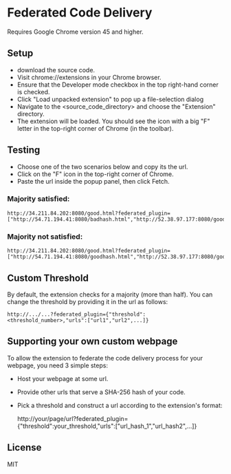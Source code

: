 # Federated Code Delivery
Requires Google Chrome version 45 and higher.

## Setup
* download the source code.
* Visit chrome://extensions in your Chrome browser.
* Ensure that the Developer mode checkbox in the top right-hand corner is checked.
* Click "Load unpacked extension" to pop up a file-selection dialog
* Navigate to the <source_code_directory> and choose the "Extension" directory.
* The extension will be loaded. You should see the icon with a big "F" letter in the top-right corner of Chrome (in the toolbar).

## Testing
* Choose one of the two scenarios below and copy its the url. 
* Click on the "F" icon in the top-right corner of Chrome.
* Paste the url inside the popup panel, then click Fetch.

### Majority satisfied:
    http://34.211.84.202:8080/good.html?federated_plugin=["http://54.71.194.41:8080/badhash.html","http://52.38.97.177:8080/goodhash.html"]
    
### Majority not satisfied:
    http://34.211.84.202:8080/good.html?federated_plugin=["http://54.71.194.41:8080/goodhash.html","http://52.38.97.177:8080/goodhash.html"
    
## Custom Threshold
By default, the extension checks for a majority (more than half).  You can change the threshold by providing it in the url as follows:

    http://.../...?federated_plugin={"threshold":<threshold_number>,"urls":["url1","url2",...]}

## Supporting your own custom webpage
To allow the extension to federate the code delivery process for your webpage, you need 3 simple steps:
* Host your webpage at some url.
* Provide other urls that serve a SHA-256 hash of your code.
* Pick a threshold and construct a url according to the extension's format:

    http://your/page/url?federated_plugin={"threshold":your_threshold,"urls":["url_hash_1","url_hash2",...]}

## License
MIT